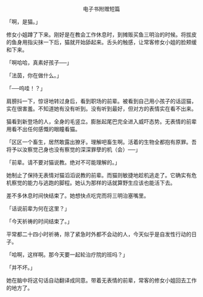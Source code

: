 <p align="center">电子书附赠短篇</p>

「啊，是猫。」

修女小姐蹲了下来。刚好是在教会工作休息时，到摊贩买鱼三明治的时候。将拔皮的鱼身用指尖抹一下后，猫就开始舔起来。舌头的触感，让常客修女小姐的脸颊缓和下来。

「啊哈哈，真素好孩子──」

「法茵，你在做什么。」

「──呜哇！？」

肩膀抖一下，惊讶地转过身后，看到职场的前辈。被看到自己用小孩子的话逗猫，实在很害羞。不知道她有没有听到。没有听到最好，但对方的表情实在看不出来。

猫看到新登场的人，全身的毛竖立。膨胀起尾巴完全进入威吓态势。无表情的前辈用看不出任何感慨的眼瞳看猫。

「区区一个畜生，居然敢露出獠牙。理解吧畜生啊。活着的生物全都抱有原罪。吾将予以汝察觉己身也没有察觉的深深罪孽的机（会）──」

「前辈。请不要对猫说教。绝对不可能理解的。」

她制止了保持无表情对猫滔滔说教的前辈。而猫则敏捷地趁机逃走了。它确实有危机察觉的能力与逃跑的脚程。她认为那样的话就算野生应该也能活下去。

差不多休息时间快结束了。她想快点吃完而将三明治塞嘴里。

「话说前辈为何在这里？」

「今天祈祷的时间结束了。」

平常都二十四小时祈祷，除了紧急时外都不会动的人，今天似乎是自发性行动的日子。

「哈啊，这样啊。那今天要一起轮治疗院的班吗？」

「并不坏。」

她在脑中将这句话自动翻译成同意。带着无表情的前辈，常客的修女小姐回去工作的地方了。


